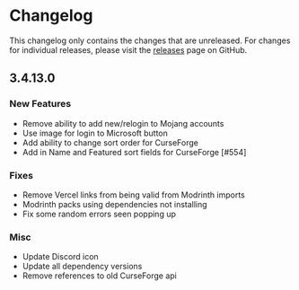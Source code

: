 # Changelog

This changelog only contains the changes that are unreleased. For changes for individual releases, please visit the
[releases](https://github.com/ATLauncher/ATLauncher/releases) page on GitHub.

## 3.4.13.0

### New Features
- Remove ability to add new/relogin to Mojang accounts
- Use image for login to Microsoft button
- Add ability to change sort order for CurseForge
- Add in Name and Featured sort fields for CurseForge [#554]

### Fixes
- Remove Vercel links from being valid from Modrinth imports
- Modrinth packs using dependencies not installing
- Fix some random errors seen popping up

### Misc
- Update Discord icon
- Update all dependency versions
- Remove references to old CurseForge api

